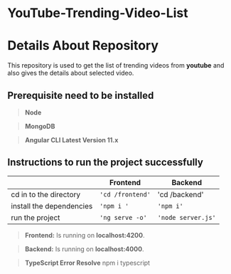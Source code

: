 # YouTube-Trending-Video-List

# Details About Repository 

This repository is used to get the list of trending videos from **youtube** and also gives the details about selected video.


## Prerequisite need to be installed
 > **Node**
 
 > **MongoDB**
 
 > **Angular CLI Latest Version 11.x**
  

## Instructions to run the project successfully
|                |Frontend                          |Backend                         |
|----------------|-------------------------------|-----------------------------|
|cd in to the directory|`'cd /frontend'`            |'cd /backend'            |
|install the dependencies          |`'npm i '`            |`'npm i'`            |
|run the project         |`'ng serve -o'`|`'node server.js'`|



> **Frontend:** Is running on **localhost:4200**.

> **Backend:**  Is running on **localhost:4000**.

> **TypeScript Error Resolve** npm i typescript

